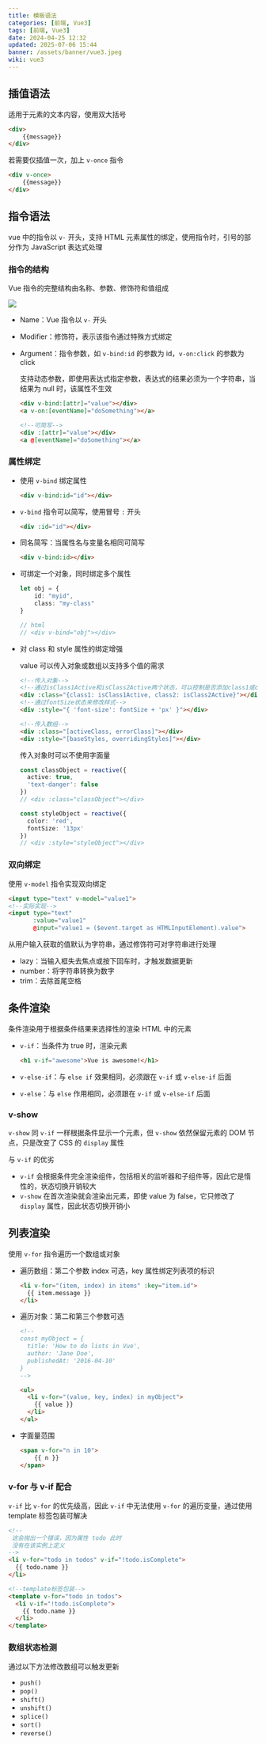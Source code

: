 ```yaml
---
title: 模板语法
categories: [前端, Vue3]
tags: [前端, Vue3]
date: 2024-04-25 12:32
updated: 2025-07-06 15:44
banner: /assets/banner/vue3.jpeg
wiki: vue3
---
```

## 插值语法

适用于元素的文本内容，使用双大括号

```html
<div>
    {{message}}
</div>
```

若需要仅插值一次，加上 `v-once` 指令

```html
<div v-once>
    {{message}}
</div>
```

## 指令语法

vue 中的指令以 `v-` 开头，支持 HTML 元素属性的绑定，使用指令时，引号的部分作为 JavaScript 表达式处理

### 指令的结构

Vue 指令的完整结构由名称、参数、修饰符和值组成

![](https://cos.baymaxam.top/blog/vue3-%E6%A8%A1%E6%9D%BF%E8%AF%AD%E6%B3%95/vue3-%E6%A8%A1%E6%9D%BF%E8%AF%AD%E6%B3%95-1751769709111.png)

- Name：Vue 指令以 `v-` 开头

- Modifier：修饰符，表示该指令通过特殊方式绑定

- Argument：指令参数，如 `v-bind:id` 的参数为 id，`v-on:click` 的参数为 click

    支持动态参数，即使用表达式指定参数，表达式的结果必须为一个字符串，当结果为 null 时，该属性不生效

    ```html
    <div v-bind:[attr]="value"></div>
    <a v-on:[eventName]="doSomething"></a>
    
    <!--可简写-->
    <div :[attr]="value"></div>
    <a @[eventName]="doSomething"></a>
    ```

### 属性绑定

- 使用 `v-bind` 绑定属性

    ```html
    <div v-bind:id="id"></div>
    ```

- `v-bind` 指令可以简写，使用冒号 `:` 开头

    ```html
    <div :id="id"></div>
    ```

- 同名简写：当属性名与变量名相同可简写

    ```html
    <div v-bind:id></div>
    ```

- 可绑定一个对象，同时绑定多个属性

    ```ts
    let obj = {
        id: "myid",
        class: "my-class"
    }
    
    // html
    // <div v-bind="obj"></div>
    ```

- 对 class 和 style 属性的绑定增强

    value 可以传入对象或数组以支持多个值的需求

    ```html
    <!--传入对象-->
    <!--通过isClass1Active和isClass2Active两个状态，可以控制是否添加class1或class2-->
    <div :class="{class1: isClass1Active, class2: isClass2Active}"></div>
    <!--通过fontSize状态来修改样式-->
    <div :style="{ 'font-size': fontSize + 'px' }"></div>
    
    <!--传入数组-->
    <div :class="[activeClass, errorClass]"></div>
    <div :style="[baseStyles, overridingStyles]"></div>
    ```

    传入对象时可以不使用字面量

    ```ts
    const classObject = reactive({
      active: true,
      'text-danger': false
    })
    // <div :class="classObject"></div>
    
    const styleObject = reactive({
      color: 'red',
      fontSize: '13px'
    })
    // <div :style="styleObject"></div>
    ```

### 双向绑定

使用 `v-model` 指令实现双向绑定

```html
<input type="text" v-model="value1">
<!--实际实现-->
<input type="text" 
       :value="value1" 
       @input="value1 = ($event.target as HTMLInputElement).value">
```

从用户输入获取的值默认为字符串，通过修饰符可对字符串进行处理

- lazy：当输入框失去焦点或按下回车时，才触发数据更新
- number：将字符串转换为数字
- trim：去除首尾空格

## 条件渲染

条件渲染用于根据条件结果来选择性的渲染 HTML 中的元素

- `v-if`：当条件为 true 时，渲染元素

    ```html
    <h1 v-if="awesome">Vue is awesome!</h1>
    ```

- `v-else-if`：与 `else if` 效果相同，必须跟在 `v-if` 或 `v-else-if` 后面

- `v-else`：与 `else` 作用相同，必须跟在 `v-if` 或 `v-else-if` 后面

### v-show

`v-show` 同 `v-if` 一样根据条件显示一个元素，但 `v-show` 依然保留元素的 DOM 节点，只是改变了 CSS 的 `display` 属性

与 `v-if` 的优劣

- `v-if` 会根据条件完全渲染组件，包括相关的监听器和子组件等，因此它是惰性的，状态切换开销较大
- `v-show` 在首次渲染就会渲染出元素，即使 value 为 false，它只修改了 `display` 属性，因此状态切换开销小

## 列表渲染

使用 `v-for` 指令遍历一个数组或对象

- 遍历数组：第二个参数 index 可选，key 属性绑定列表项的标识

    ```html
    <li v-for="(item, index) in items" :key="item.id">
      {{ item.message }}
    </li>
    ```

- 遍历对象：第二和第三个参数可选

    ```html
    <!--
    const myObject = {
      title: 'How to do lists in Vue',
      author: 'Jane Doe',
      publishedAt: '2016-04-10'
    }
    -->
    
    <ul>
      <li v-for="(value, key, index) in myObject">
        {{ value }}
      </li>
    </ul>
    ```

- 字面量范围

    ```html
    <span v-for="n in 10">
        {{ n }}
    </span>
    ```

### v-for 与 v-if 配合

`v-if` 比 `v-for` 的优先级高，因此 `v-if` 中无法使用 `v-for` 的遍历变量，通过使用 template 标签包装可解决

```html
<!--
 这会抛出一个错误，因为属性 todo 此时
 没有在该实例上定义
-->
<li v-for="todo in todos" v-if="!todo.isComplete">
  {{ todo.name }}
</li>

<!--template标签包装-->
<template v-for="todo in todos">
  <li v-if="!todo.isComplete">
    {{ todo.name }}
  </li>
</template>
```

### 数组状态检测

通过以下方法修改数组可以触发更新

- `push()`
- `pop()`
- `shift()`
- `unshift()`
- `splice()`
- `sort()`
- `reverse()`

